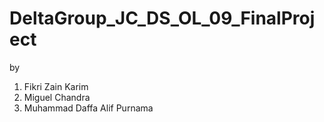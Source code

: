 # DeltaGroup_JC_DS_OL_09_FinalProject
by
1. Fikri Zain Karim
2. Miguel Chandra
3. Muhammad Daffa Alif Purnama
